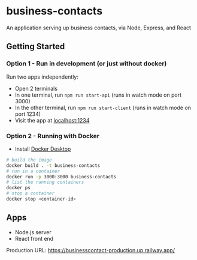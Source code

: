 # business-contacts
An application serving up business contacts, via Node, Express, and React

## Getting Started
### Option 1 - Run in development (or just without docker)
Run two apps independently:
- Open 2 terminals
- In one terminal, run `npm run start-api` (runs in watch mode on port 3000)
- In the other terminal, run `npm run start-client` (runs in watch mode on port 1234)
- Visit the app at [localhost:1234](https://localhost:1234)

### Option 2 - Running with Docker
- Install [Docker Desktop](https://www.docker.com/products/docker-desktop/)
```sh 
# build the image
docker build . -t business-contacts
# run in a container
docker run -p 3000:3000 business-contacts
# list the running containers
docker ps
# stop a container
docker stop <container-id>
```

## Apps
- Node.js server
- React front end

Production URL:
https://businesscontact-production.up.railway.app/
